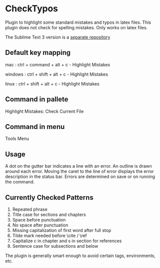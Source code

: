CheckTypos
==========

Plugin to highlight some standard mistakes and typos in latex
files. This plugin does not check for spelling mistakes. Only
works on latex files.

The Sublime Text 3 version is a [separate repository](https://github.com/vaisaghvt/CheckTypos3)


Default key mapping
-------------------

mac     : ctrl + command + alt + c - Highlight Mistakes

windows : ctrl + shift + alt + c - Highlight Mistakes

linux   : ctrl + shift + alt + c - Highlight Mistakes



Command in pallete
------------------

Highlight Mistakes: Check Current File

Command in menu
---------------

Tools Menu

Usage
-----

A dot on the gutter bar indicates a line with an error. An
outline is drawn around each error. Moving the caret
to the line of error displays the error description in the
status bar. Errors are determined on save or on running the
command.

Currently Checked Patterns
--------------------------

1. Repeated phrase
2. Title case for sections and chapters
3. Space before punctuation
4. No space after punctuation
5. Missing capitalization of first word after full stop
6. Tilde mark needed before \cite / \ref
7. Capitalize c in chapter and s in section for references
8. Sentence case for subsections and below

The plugin is generally smart enough to avoid certain tags,
environments, etc.




